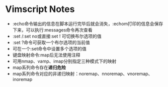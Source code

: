# Vimscript Notes

+ :echo命令输出的信息在脚本运行完毕后就会消失，:echom打印的信息会保存下来，可以执行:messages命令再次查看
+ :set <name>/:set no<name>或直接:set <name>! 可切换布尔选项的值
+ :set <name>?命令可获取一个布尔选项的当前值 
+ 可在一个:set命令中设置多个选项的值 
+ 键盘映射命令:map后无法使用注释
+ 可用nmap、vamp、imap分别指定三种模式下的映射
+ map系列命令存在**递归危险**
+ map系列命令对应的非递归映射：noremap、nnoremap、vnoremap、inoremap
